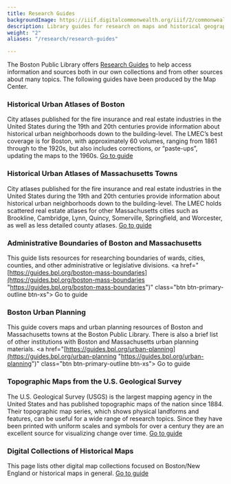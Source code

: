 ```yaml
---
title: Research Guides
backgroundImage: https://iiif.digitalcommonwealth.org/iiif/2/commonwealth:0z709577v/1913,1352,3235,1953/,800/0/default.jpg
description: Library guides for research on maps and historical geography
weight: "2"
aliases: "/research/research-guides"

---
```

The Boston Public Library offers [Research Guides](https://guides.bpl.org/?b=s) to help access information and sources both in our own collections and from other sources about many topics. The following guides have been produced by the Map Center.

### Historical Urban Atlases of Boston

City atlases published for the fire insurance and real estate industries in the United States during the 19th and 20th centuries provide information about historical urban neighborhoods down to the building-level. The LMEC’s best coverage is for Boston, with approximately 60 volumes, ranging from 1861 through to the 1920s, but also includes corrections, or “paste-ups”, updating the maps to the 1960s. <a href="https://guides.bpl.org/urban-atlases" class="btn btn-primary-outline btn-xs"><i class="fas fa-passport me-2"></i> Go to guide</a>

### Historical Urban Atlases of Massachusetts Towns

City atlases published for the fire insurance and real estate industries in the United States during the 19th and 20th centuries provide information about historical urban neighborhoods down to the building-level. The LMEC holds scattered real estate atlases for other Massachusetts cities such as Brookline, Cambridge, Lynn, Quincy, Somerville, Springfield, and Worcester, as well as less detailed county atlases. <a href="https://guides.bpl.org/mass-urban-atlases" class="btn btn-primary-outline btn-xs"><i class="fas fa-passport me-2"></i> Go to guide</a>

### Administrative Boundaries of Boston and Massachusetts

This guide lists resources for researching boundaries of wards, cities, counties, and other administrative or legislative divisions. <a href="[https://guides.bpl.org/boston-mass-boundaries](https://guides.bpl.org/boston-mass-boundaries "https://guides.bpl.org/boston-mass-boundaries")" class="btn btn-primary-outline btn-xs"><i class="fas fa-passport me-2"></i> Go to guide</a>

### Boston Urban Planning

This guide covers maps and urban planning resources of Boston and Massachusetts towns at the Boston Public Library. There is also a brief list of other institutions with Boston and Massachusetts urban planning materials. <a href="[https://guides.bpl.org/urban-planning](https://guides.bpl.org/urban-planning "https://guides.bpl.org/urban-planning")" class="btn btn-primary-outline btn-xs"><i class="fas fa-passport me-2"></i> Go to guide</a>

### Topographic Maps from the U.S. Geological Survey

The U.S. Geological Survey (USGS) is the largest mapping agency in the United States and has published topographic maps of the nation since 1884.  Their topographic map series, which shows physical landforms and features, can be useful for a wide range of research topics.  Since they have been printed with uniform scales and symbols for over a century they are an excellent source for visualizing change over time. <a href="http://guides.bpl.org/usgs-maps" class="btn btn-primary-outline btn-xs"><i class="fas fa-passport me-2"></i> Go to guide</a>

### Digital Collections of Historical Maps

This page lists other digital map collections focused on Boston/New England or historical maps in general. <a href="http://guides.bpl.org/digital-map-collections" class="btn btn-primary-outline btn-xs"><i class="fas fa-passport me-2"></i> Go to guide</a>